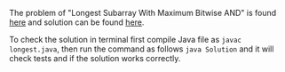 The problem of "Longest Subarray With Maximum Bitwise AND" is found [here](https://leetcode.com/problems/longest-subarray-with-maximum-bitwise-and/) and solution can be found [here](https://github.com/aurimas13/Solutions-To-Problems/blob/main/LeetCode/Java%20Solutions/Longest%20Subarray%20With%20Maximum%20Bitwise%20AND/longest.java).

To check the solution in terminal first compile Java file as `javac longest.java`, then run the command as follows `java Solution` and it will check tests and if the solution works correctly.
